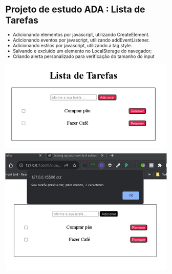 # Projeto de estudo ADA : Lista de Tarefas

- Adicionando elementos por javascript, utilizando CreateElement.
- Adicionando eventos por javascript, utilizando addEventListener.
- Adicionando estilos por javascript, utilizando a tag style.
- Salvando e excluido um elemento no LocalStorage do navegador;
- Criando alerta personalizado para verificação do tamanho do input

![1699902319087](image/readme/1699902319087.png "Tela inicial ")

![1699902471189](image/readme/1699902471189.png)
